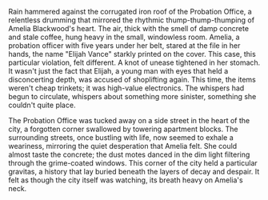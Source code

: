 Rain hammered against the corrugated iron roof of the Probation Office, a relentless drumming that mirrored the rhythmic thump-thump-thumping of Amelia Blackwood's heart.  The air, thick with the smell of damp concrete and stale coffee, hung heavy in the small, windowless room.  Amelia, a probation officer with five years under her belt, stared at the file in her hands, the name "Elijah Vance" starkly printed on the cover.  This case, this particular violation, felt different.  A knot of unease tightened in her stomach.  It wasn't just the fact that Elijah, a young man with eyes that held a disconcerting depth, was accused of shoplifting again. This time, the items weren't cheap trinkets; it was high-value electronics.  The whispers had begun to circulate, whispers about something more sinister, something she couldn't quite place.

The Probation Office was tucked away on a side street in the heart of the city, a forgotten corner swallowed by towering apartment blocks.  The surrounding streets, once bustling with life, now seemed to exhale a weariness, mirroring the quiet desperation that Amelia felt.  She could almost taste the concrete; the dust motes danced in the dim light filtering through the grime-coated windows.  This corner of the city held a particular gravitas, a history that lay buried beneath the layers of decay and despair.  It felt as though the city itself was watching, its breath heavy on Amelia's neck.
